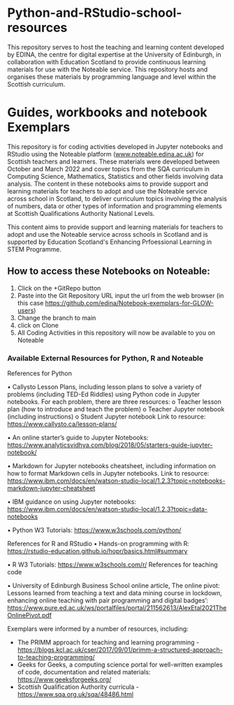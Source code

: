 # Python-and-RStudio-school-resources
This repository serves to host the teaching and learning content developed by EDINA, the centre for digital expertise at the University of Edinburgh, in collaboration with Education Scotland to provide continuous learning materials for use with the Noteable service. This repository hosts and organises these materials by programming language and level within the Scottish curriculum. 

# Guides, workbooks and notebook Exemplars 

This repository is for coding activities developed in Jupyter notebooks and RStudio using the Noteable platform (www.noteable.edina.ac.uk) for Scottish teachers and learners. These materials were developed between October and March 2022 and cover topics from the SQA curriculum in Computing Science, Mathematics, Statistics and other fields involving data analysis. The content in these notebooks aims to provide support and learning materials for teachers to adopt and use the Noteable service across school in Scotland, to deliver curriculum topics involving the analysis of numbers, data or other types of information and programming elements at Scottish Qualifications Authority National Levels.

This content aims to provide support and learning materials for teachers to adopt and use the Noteable service across schools in Scotland and is supported by Education Scotland's Enhancing Prfoessional Learning in STEM Programme. 

## How to access these Notebooks on Noteable: 
 1. Click on the +GitRepo button
 2. Paste into the Git Repository URL input the url from the web browser (in this case https://github.com/edina/Notebook-exemplars-for-GLOW-users)
 3. Change the branch to main 
 4. click on Clone
 5. All Coding Activities in this repository will now be available to you on Noteable

### Available External Resources for Python, R and Noteable

References for Python

•	Callysto Lesson Plans, including lesson plans to solve a variety of problems (including TED-Ed Riddles) using Python code in Jupyter notebooks. For each problem, there are three resources:
o	Teacher lesson plan (how to introduce and teach the problem)
o	Teacher Jupyter notebook (including instructions)
o	Student Jupyter notebook
Link to resource: https://www.callysto.ca/lesson-plans/ 

•	An online starter’s guide to Jupyter Notebooks: https://www.analyticsvidhya.com/blog/2018/05/starters-guide-jupyter-notebook/ 


•	Markdown for Jupyter notebooks cheatsheet, including information on how to format Markdown cells in Jupyter notebooks. 
Link to resource: https://www.ibm.com/docs/en/watson-studio-local/1.2.3?topic=notebooks-markdown-jupyter-cheatsheet 

•	IBM guidance on using Jupyter notebooks: https://www.ibm.com/docs/en/watson-studio-local/1.2.3?topic=data-notebooks 

•	Python W3 Tutorials: https://www.w3schools.com/python/ 



References for R and RStudio 
•	Hands-on programming with R: https://rstudio-education.github.io/hopr/basics.html#summary 

•	R W3 Tutorials: https://www.w3schools.com/r/ 
References for teaching code

•	University of Edinburgh Business School online article, The online pivot: Lessons learned from teaching a text and data mining course in lockdown, enhancing online teaching with pair programming and digital badges’: https://www.pure.ed.ac.uk/ws/portalfiles/portal/211562613/AlexEtal2021TheOnlinePivot.pdf 

Exemplars were informed by a number of resources, including: 
 - The PRIMM approach for teaching and learning programming - https://blogs.kcl.ac.uk/cser/2017/09/01/primm-a-structured-approach-to-teaching-programming/
 - Geeks for Geeks, a computing science portal for well-written examples of code, documentation and related materials: https://www.geeksforgeeks.org/
 - Scottish Qualification Authority curricula - https://www.sqa.org.uk/sqa/48486.html 

